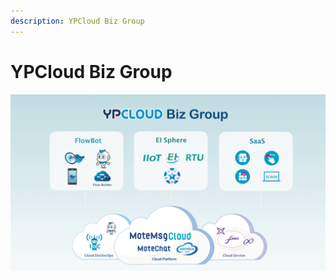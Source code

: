 ```yaml
---
description: YPCloud Biz Group
---
```


# YPCloud Biz Group

![](.gitbook/assets/ypcloud2018_page_05.png)

